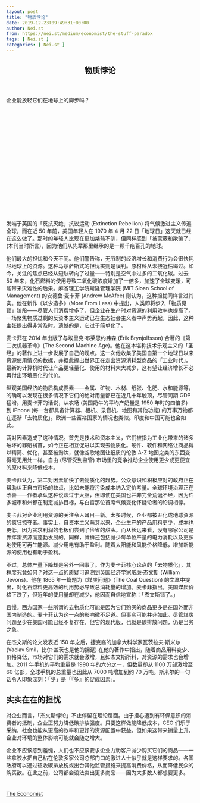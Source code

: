 ```yaml
---
layout: post
title: "物质悖论"
date: 2019-12-23T09:49:31+00:00
author: Nei.st
from: https://nei.st/medium/economist/the-stuff-paradox
tags: [ Nei.st ]
categories: [ Nei.st ]
---
```


<article class="post-10109 post type-post status-publish format-standard hentry category-economist" id="post-10109">
 <header class="page-header medium Archives">
  <div class="page-header__image">
  </div>
  <div class="page-header__content">
   <h1 class="page-title text-align-center">
    物质悖论
   </h1>
  </div>
 </header>
 <div class="entry-content aesop-entry-content" id="post-10109-content">
  <link as="font" crossorigin="anonymous" href="//cdn.jsdelivr.net/gh/0nd1jyU39XQ/_/glyph/font-face/0uIzqoZjSuJfvSBnvgXTcApMtcVhMcpr.woff" rel="preload" type="font/woff"/>
  <link as="font" crossorigin="anonymous" href="//cdn.jsdelivr.net/gh/0nd1jyU39XQ/_/glyph/font-face/1sTnSLZWDKucPX6SAk.woff" rel="preload" type="font/woff"/>
  <p class="blog-post__description">
   企业能放轻它们在地球上的脚步吗？
  </p>
  <span id="more-10109">
  </span>
  <div class="navigation__primary-inner">
   <a class="economist__link-logo" href="//nei.st/medium/economist">
   </a>
  </div>
  <div class="container img component-image">
   <div class="aspectRatioPlaceholder" style="padding-bottom:56.25%;height: 0;">
    <div class="progressiveMedia" data-height="720" data-width="1280">
     <img alt="" class="progressiveMedia-image" data-src="https://cdn.jsdelivr.net/gh/0nd1jyU39XQ/_/img/1/e52bf525ly1g99arq2rhtj20zk0k0jss.jpg" src="https://cdn.jsdelivr.net/gh/0nd1jyU39XQ/_/img/1/e52bf525ly1g99arq2rhtj20zk0k0jss.jpg"/>
    </div>
   </div>
  </div>
  <p>
   发端于英国的「反抗灭绝」抗议运动 (Extinction Rebellion) 将气候激进主义传遍全球，而在近 50 年前，美国年轻人在 1970 年 4 月 22 日「地球日」这天就已经在这么做了。那时的年轻人比现在更加桀骜不驯，但同样感到「被蒙蔽和欺骗了」(本刊当时所言)，因为他们从先辈那里继承的是一颗千疮百孔的地球。
  </p>
  <p>
   他们最大的担忧和今天不同。他们警告称，无节制的经济增长和消费行为会很快耗尽地球上的资源。这种马尔萨斯式的担忧实则是误判。原材料从未接近枯竭过。如今，关注的焦点已经从短缺转向了过量——特别是空气中过多的二氧化碳。过去 50 年来，化石燃料的使用导致二氧化碳浓度增加了一倍多，加速了全球变暖，可能带来灾难性的后果。麻省理工学院斯隆管理学院 (MIT Sloan School of Management) 的安德鲁·麦卡菲 (Andrew McAfee) 则认为，这种担忧同样言过其实。他在新作《以少造多》(More From Less) 中提出，人类即将步入「物质见顶」阶段——尽管人们消费增多了，但企业在生产时对资源的利用效率也提高了。一场聚焦物质过剩的反资本主义运动已在生态社会主义者中声势再起，因此，这种主张提出得非常及时。遗憾的是，它过于简单化了。
  </p>
  <p>
   麦卡菲在 2014 年出版了与埃里克·布莱恩约弗森 (Erik Brynjolfsson) 合著的《第二次机器革命》(The Second Machine Age)。他在这本堪称技术乐观主义的「圣经」的著作上进一步发展了自己的观点。这一次他收集了美国自第一个地球日以来资源使用情况的数据，并据此提出世界正在走出资源消耗型商品的「工业时代」。最新的计算机时代让产品更轻量化、使用的材料大大减少，这有望让经济增长不必再付出环境恶化的代价。
  </p>
  <p>
   纵观美国经济的物质构成要素——金属、矿物、木材、纸张、化肥、水和能源等，的确可以发现在很多情况下它们的绝对用量都已在近几十年触顶，尽管同期 GDP 猛增。用麦卡菲的话说，从农场 (美国奶牛的平均产奶量是 1950 年时的四倍多) 到 iPhone (每一台都具备计算器、相机、录音机、地图和其他功能) 的万事万物都在逐渐「去物质化」。欧洲一些富裕国家的情况也类似。印度和中国可能也会如此。
  </p>
  <p>
   两对因素造成了这种情况。首先是技术和资本主义，它们被指为工业化带来的诸多破坏的罪魁祸首，如今正在相互促进以实现去物质化。硬件、软件和网络让商品得以精简、优化，甚至被淘汰，就像谷歌地图让纸质的伦敦 A-Z 地图之类的东西变得毫无用处一样。自由 (尽管受到监管) 市场里的竞争推动企业使用更少或更便宜的原材料来降低成本。
  </p>
  <div class="code-block code-block-1" style="margin: 8px 0; clear: both;">
   <div class="container ads_KbHEVhh8Rw">
    <div class="card card--blog post-sidebar">
     <div class="card-body">
      <div class="logo_ngcontent-kty-0">
      </div>
      <div class="iframe-blocker U6XAMK63Vh00WqvF2BacIQ">
       <div class="background-h60B">
       </div>
       <div class="WumZiPCS4MeMw4pxQ">
       </div>
      </div>
     </div>
     <div class="card-footer">
      <div class="card-footer-wrapper" layout="row bottom-left">
      </div>
     </div>
    </div>
   </div>
  </div>
  <p>
   麦卡菲认为，第二对因素加快了去物质化的趋势。公众意识和积极应对的政府正在帮助纠正自由市场的缺点，比如未能将污染成本纳入定价考量。全球环境治理正在改善——作者承认这种说法过于大胆，但即使在美国也并非完全荒诞不经，因为许多城市和州都在制定减排目标，与白宫那位首席气候变化怀疑论者的论调相悖。
  </p>
  <p>
   麦卡菲对企业利用资源的关注令人耳目一新。太多时候，企业都被丑化成地球资源的疯狂掠夺者。事实上，自资本主义萌芽以来，企业生产的产品用料更少，成本也更低，因为贪求利润的老板们尝到了俭省的甜头。而从长远来看，没有哪家公司是靠挥霍资源而蓬勃发展的。同样，减排还包括减少每单位产量的电力消耗以及更多地使用可再生能源。减少用电有助于盈利。随着太阳能和风能价格降低，增加新能源的使用也有助于盈利。
  </p>
  <p>
   不过，总体产量下降却是另外一回事了。作为麦卡菲核心论点的「去物质化」，其程度究竟如何？对这一点的质疑可追溯到英国经济学家威廉·杰文斯 (William Jevons)。他在 1865 年一篇题为《煤炭问题》(The Coal Question) 的文章中提出，对化石燃料更高效的利用势必导致总消耗量的增加。麦卡菲指出，美国煤炭价格下跌了，但近年的使用量却在减少，他因而自信地宣称：「杰文斯错了。」
  </p>
  <p>
   且慢。西方国家一些所谓的去物质化可能是因为它们购买的商品更多是在国外而非国内制造的。麦卡菲认为这一点的影响微不足道。但事实可能并非如此。尽管煤炭问题至少在美国可能已经不复存在，但它的现代版，也就是碳排放问题，仍是当务之急。
  </p>
  <p>
   在杰文斯的论文发表近 150 年之后，捷克裔的加拿大科学家瓦茨拉夫·斯米尔 (Vaclav Smil，比尔·盖茨也是他的拥趸) 在他的著作中指出，随着商品用料变少、价格降低，市场对它们的需求就会激增，且如杰文斯所料，对资源的需求也会增加。2011 年手机的平均重量是 1990 年的六分之一，但数量却从 1100 万部激增至 60 亿部，全球手机的总重量也因此从 7000 吨增加到约 70 万吨。斯米尔的一句话令人印象深刻：「少」是「『多』的促成因素」。
  </p>
  <h2>
   实实在在的担忧
  </h2>
  <p>
   对企业而言，「杰文斯悖论」不止停留在理论层面。由于担心遭到有环保意识的消费者的抵制，企业正努力降低碳排放强度。只要这样做能降低成本，CEO 们乐于采纳，社会也能从更高的效率和更好的资源配置中获益。但如果这带来销量上升，企业对环境的整体影响可能就会随之增大。
  </p>
  <div class="code-block code-block-1" style="margin: 8px 0; clear: both;">
   <div class="container ads_KbHEVhh8Rw">
    <div class="card card--blog post-sidebar">
     <div class="card-body">
      <div class="logo_ngcontent-kty-0">
      </div>
      <div class="iframe-blocker U6XAMK63Vh00WqvF2BacIQ">
       <div class="background-h60B">
       </div>
       <div class="WumZiPCS4MeMw4pxQ">
       </div>
      </div>
     </div>
     <div class="card-footer">
      <div class="card-footer-wrapper" layout="row bottom-left">
      </div>
     </div>
    </div>
   </div>
  </div>
  <p>
   企业不应该感到羞愧，人们也不应该要求企业力劝客户减少购买它们的商品——一些拿胶水把自己粘在伦敦多家公司总部门口的激进人士似乎就是这样要求的。各国政府可以通过征收碳排放税或出台其他监管措施来提高消费价格，从而降低民众的购买欲。在此之前，公司都会设法卖出更多商品——因为大多数人都想要更多。
  </p>
  <div class="container ag ah">
   <div class="fe n el">
    <a class="dt du bn bo bp bq br bs bt bu dv dw bx by dx dy" href="https://nei.st/medium/economist?source=https://www.economist.com/business/2019/10/17/can-business-tread-more-lightly-on-the-planet">
     <div class="c ff fg ag ah fh el fi fj ce fk fl fm fn fo fp fq fr fs ft fu">
      <div class="bs em en eo ep eq fv ah fw fg ag bm eu fx q fy fz p ac">
      </div>
     </div>
    </a>
   </div>
  </div>
  <div class="code-block code-block-2" style="margin: 8px 0; clear: both;">
   <br/>
   <div class="container ads_KbHEVhh8Rw">
    <div class="card card--blog post-sidebar">
     <div class="card-body">
      <div class="logo_ngcontent-kty-0">
      </div>
      <div class="iframe-blocker U6XAMK63Vh00WqvF2BacIQ">
       <div class="background-h60B">
       </div>
       <div class="WumZiPCS4MeMw4pxQ">
       </div>
      </div>
     </div>
     <div class="card-footer">
      <div class="card-footer-wrapper" layout="row bottom-left">
      </div>
     </div>
    </div>
   </div>
  </div>
 </div>
 <footer class="entry-footer">
  <div class="categories icon-link">
   <a href="https://nei.st/category/medium/economist" rel="category tag">
    The Economist
   </a>
  </div>
 </footer>
</article>

